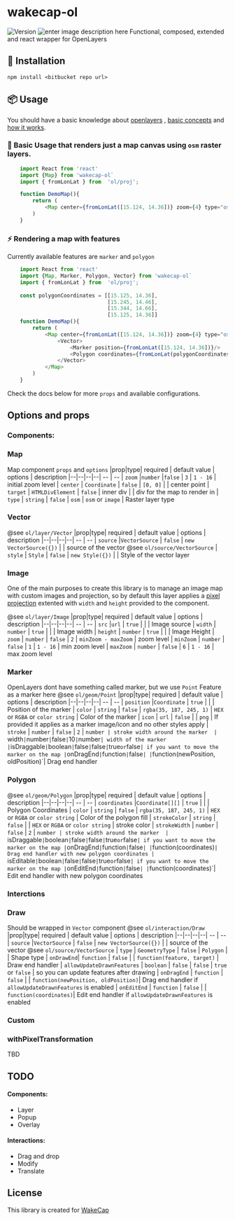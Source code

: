 
# wakecap-ol   
![Version](https://img.shields.io/badge/version-0.0.1-green)  ![enter image description here](https://img.shields.io/badge/Stable-beta-red)
Functional, composed, extended and react wrapper for OpenLayers

## 🤹 Installation
`npm install <bitbucket repo url>`
## 📦 Usage
You should have a basic knowledge about [openlayers]([https://openlayers.org/](https://openlayers.org/)) , [basic concepts]([https://openlayers.org/en/latest/doc/tutorials/concepts.html](https://openlayers.org/en/latest/doc/tutorials/concepts.html)) and [how it works]([https://openlayers.org/en/latest/doc/quickstart.html](https://openlayers.org/en/latest/doc/quickstart.html)). 
### 🚀  Basic Usage that renders just a map canvas using `osm` raster layers.
```javascript
	import React from 'react'
	import {Map} from 'wakecap-ol`
	import { fromLonLat } from  'ol/proj';

	function DemoMap(){
		return (
			<Map center={fromLonLat([15.124, 14.36])} zoom={4} type="osm" />
		)
	}
```
### ⚡ Rendering a map with features
Currently available features are `marker` and `polygon`
```javascript
	import React from 'react'
	import {Map, Marker, Polygon, Vector} from 'wakecap-ol`
	import { fromLonLat } from  'ol/proj';
		
	const polygonCoordinates = [[15.125, 14.36],
								[15.245, 14.46],
								[15.344, 14.66],
								[15.125, 14.36]]
	function DemoMap(){
		return (
			<Map center={fromLonLat([15.124, 14.36])} zoom={4} type="osm">
				<Vector>
					<Marker position={fromLonLat([15.124, 14.36])}/>
					<Polygon coordinates={fromLonLat(polygonCoordinates)} />
				</Vector>
			</Map>
		)
	}
```
Check the docs below for more `props` and available configurations.
## Options and props
### Components:
### Map
Map component `props` and `options` 
|prop|type| required | default value | options | description 
|--|--|--|--| -- | -- 
| `zoom` |`number`  |`false`  | `3` | `1 - 16` | initial zoom level
| `center` | `Coordinate` | `false` | `[0, 0]` |  | center point
| `target` | `HTMLDivElement` | `false` | inner div |  | div for the map to render in
| `type` | `string` | `false` | `osm` | `osm` or `image` | Raster layer type  

### Vector

@see `ol/layer/Vector`
|prop|type| required | default value | options | description 
|--|--|--|--| -- | -- 
| `source` |`VectorSource`  | `false` | `new VectorSource({})` |  | source of the vector @see `ol/source/VectorSource`
| `style` | `Style` | `false` | `new Style({})` |  | Style of the vector layer

### Image
One of the main purposes to create this library is to manage an image map with custom images and projection, so by default this layer applies a [pixel projection](https://openlayers.org/en/latest/apidoc/module-ol_proj_Projection-Projection.html) extented with `width` and `height` provided to the component.

@see `ol/layer/Image`
|prop|type| required | default value | options | description 
|--|--|--|--| -- | -- 
| `src` |`url`  | `true` |  |  | Image source
| `width` | `number` | `true` |  |  | Image width
| `height` | `number` | `true` |  |  | Image Height
| `zoom` | `number` | `false` | `2` | `minZoom - maxZoom` | zoom level 
| `minZoom` | `number` | `false` | `1` | `1 - 16` | min zoom level
| `maxZoom` | `number` | `false` | `6` | `1 - 16` | max zoom level

### Marker
OpenLayers dont have something called marker, but we use `Point` Feature as a marker here
@see `ol/geom/Point`
|prop|type| required | default value | options | description 
|--|--|--|--| -- | -- 
| `position` |`Coordinate`  | `true` |  |  | Position of the marker
| `color` | `string` | `false` | `rgba(35, 187, 245, 1)` | `HEX` or `RGBA` or `color string` | Color of the marker
| `icon` | `url` | `false` |  | `png` | If provided it applies as a marker image/icon and no other styles apply
| `stroke` | `number` | `false` | `2` | `number | stroke width around the marker 
| `width` | `number` | `false` | `10` | `number` | width of the marker
| `isDraggable` | `boolean` | `false` | `false` | `true` or `false` | if you want to move the marker on the map
| `onDragEnd` | `function` | `false` | | `function(newPosition, oldPosition)`| Drag end handler 

### Polygon
@see `ol/geom/Polygon`
|prop|type| required | default value | options | description 
|--|--|--|--| -- | -- 
| `coordinates` |`Coordinate[][]`  | `true` |  |  | Polygon Coordinates
| `color` | `string` | `false` | `rgba(35, 187, 245, 1)` | `HEX` or `RGBA` or `color string` | Color of the polygon fill
| `strokeColor` | `string` | `false` |  | `HEX` or `RGBA` or `color string` | stroke color
| `strokeWidth` | `number` | `false` | `2` | `number | stroke width around the marker 
| `isDraggable` | `boolean` | `false` | `false` | `true` or `false` | if you want to move the marker on the map
| `onDragEnd` | `function` | `false` | | `function(coordinates)`| Drag end handler with new polygon coordinates
| `isEditable` | `boolean` | `false` | `false` | `true` or `false` | if you want to move the marker on the map
| `onEditEnd` | `function` | `false` | | `function(coordinates)`| Edit end handler with new polygon coordinates

### Interctions
### Draw
Should be wrapped in `Vector` component
@see `ol/interaction/Draw`
|prop|type| required | default value | options | description 
|--|--|--|--| -- | -- 
| `source` |`VectorSource`  | `false` | `new VectorSource({})` |  | source of the vector @see `ol/source/VectorSource`
| `type` | `GeometryType` | `false` | `Polygon` |  | Shape type
| `onDrawEnd`| `function` | `false` | |  `function(feature, target)` | Draw end handler
| `allowUpdateDrawnFeatures` | `boolean` | `false` | `false` | `true` or `false` | so you can update features after drawing
| `onDragEnd` | `function` | `false` | | `function(newPosition, oldPosition)`| Drag end handler if `allowUpdateDrawnFeatures` is enabled
| `onEditEnd` | `function` | `false` | | `function(coordinates)`| Edit end handler if `allowUpdateDrawnFeatures` is enabled

### Custom 
### withPixelTransformation
TBD

## TODO
#### Components: 
- Layer
- Popup
- Overlay
#### Interactions: 
- Drag and drop
- Modify
- Translate 

## License
This library is created for [WakeCap](https://wakecap.com)
